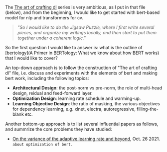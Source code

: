 
The [The art of crafting dl](https://github.com/Epsilon-Lee/deep-learning-explained/blob/main/The-art-of-crafting-dl.md) series is very ambitious, as I put in that file (below), and from the beginning, I would like to get started with bert-based model for nlp and transformers for cv.
> _"So I would like to do the Jigsaw Puzzle, where I first write several pieces, and organize my writings locally, and then start to put them together under a coherent logic."_

So the first question I would like to answer is: what is the outline of [bertology](A Primer in BERTology: What we know about how BERT works) that I would like to cover?

An top-down approach is to follow the construction of "The art of crafting dl" file, i.e. discuss and experiments with the elements of bert and making bert work, including the following topics:
- **Architectural Design**: the post-norm vs pre-norm, the role of multi-head design, reidual and feed-forward layer.
- **Optimization Design**: learning rate schedule and warming-up.
- **Learning Objective Design**: the ratio of masking, the various objectives for dependency learning, e.g. xlnet, electra, autoregressive, filling-the-blank etc.

Another bottom-up approach is to list several influential papers as follows, and summrize the core problems they have studied:
- [On the variance of the adaptive learning rate and beyond](https://arxiv.org/pdf/1908.03265), Oct. 26 2021. `about optimization of bert`.
